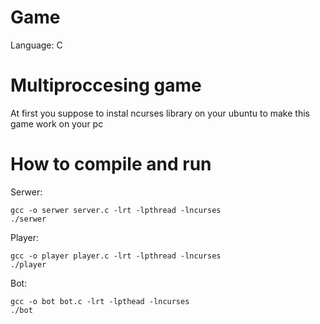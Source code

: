# Game
Language: C
# Multiproccesing game 
At first you suppose to instal ncurses library on your ubuntu to make this game work on your pc
# How to compile and run
Serwer:
```
gcc -o serwer server.c -lrt -lpthread -lncurses
./serwer
```
Player:
```
gcc -o player player.c -lrt -lpthread -lncurses
./player
```
Bot:
```
gcc -o bot bot.c -lrt -lpthead -lncurses
./bot
```
